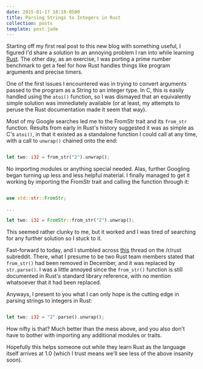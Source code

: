 ```yaml
---
date: 2015-01-17 18:19-0500
title: Parsing Strings to Integers in Rust
collection: posts
template: post.jade
---
```


Starting off my first real post to this new blog with something useful, I
figured I'd share a solution to an annoying problem I ran into while learning
[Rust][rust]. The other day, as an exercise, I was porting a prime number
benchmark to get a feel for how Rust handles things like program arguments and
precise timers.

One of the first issues I encountered was in trying to convert arguments passed
to the program as a String to an integer type. In C, this is easily handled
using the `atoi()` function, so I was dismayed that an equivalently simple
solution was immediately available (or at least, my attempts to peruse the
Rust documentation made it seem that way).

Most of my Google searches led me to the FromStr trait and its `from_str`
function. Results from early in Rust's history suggested it was as simple as
C's `atoi()`, in that it existed as a standalone function I could call at any
time, with a call to `unwrap()` chained onto the end:

```rust

let two: i32 = from_str("2").unwrap();

```

No importing modules or anything special needed. Alas, further Googling began
turning up less and less helpful material. I finally managed to get it working
by importing the FromStr trait and calling the function through it:

```rust

use std::str::FromStr;

...

let two: i32 = FromStr::from_str("2").unwrap();

```

This seemed rather clunky to me, but it worked and I was tired of searching
for any further solution so I stuck to it.

Fast-forward to today, and I stumbled across [this][reddit1] thread on the
/r/rust subreddit. There, what I presume to be two Rust team members stated
that `from_str()` had been removed in December, and it was replaced by
`str.parse()`. I was a little annoyed since the `from_str()` function is still
documented in Rust's standard library reference, with no mention whatsoever
that it had been replaced.

Anyways, I present to you what I can only hope is the cutting edge in parsing
strings to integers in Rust:

```rust

let two: i32 = "2".parse().unwrap();

```

How nifty is that? Much better than the mess above, and you also don't have to
bother with importing any additional modules or traits.

Hopefully this helps someone out while they learn Rust as the language itself
arrives at 1.0 (which I trust means we'll see less of the above insanity soon).

[rust]: http://rust-lang.org/
[reddit1]: http://www.reddit.com/r/rust/comments/2slr5o
